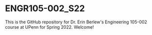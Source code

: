 # ENGR105-002_S22
This is the GitHub repository for Dr. Erin Berlew's Engineering 105-002 course at UPenn for Spring 2022. Welcome!
